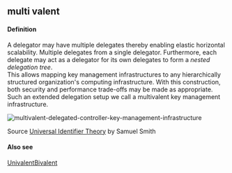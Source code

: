 ## multi valent

<h4>Definition</h4><p>A delegator may have multiple delegates thereby enabling elastic horizontal scalability. Multiple delegates from a single delegator. Furthermore, each delegate may act as a delegator for its own delegates to form a <em>nested delegation tree</em>.<br>This allows mapping key management infrastructures to any hierarchically structured organization&#39;s computing infrastructure. With this construction, both security and performance trade-offs may be made as appropriate. Such an extended delegation setup we call a multivalent key management infrastructure.</p><p><img src="https://github.com/weboftrust/WOT-terms/static/img/multivalent-delegated-controller-key-management-infrastructure.png" alt="multivalent-delegated-controller-key-management-infrastructure"></p><p>Source <a href="https://github.com/SmithSamuelM/Papers/blob/master/whitepapers/IdentifierTheory_web.pdf">Universal Identifier Theory</a> by Samuel Smith</p><h4>Also see</h4><p><a href="univalent">Univalent</a><a href="bivalent">Bivalent</a></p>

